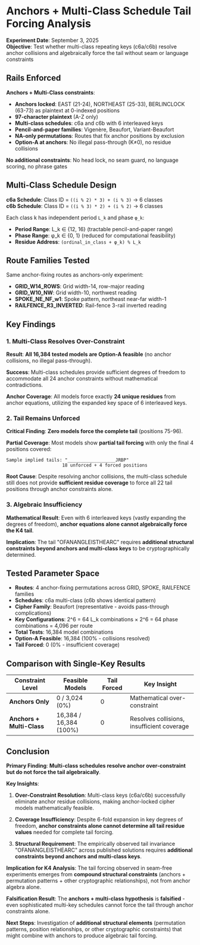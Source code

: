 # Anchors + Multi-Class Schedule Tail Forcing Analysis

**Experiment Date**: September 3, 2025  
**Objective**: Test whether multi-class repeating keys (c6a/c6b) resolve anchor collisions and algebraically force the tail without seam or language constraints

## Rails Enforced

**Anchors + Multi-Class constraints**:
- **Anchors locked**: EAST (21-24), NORTHEAST (25-33), BERLINCLOCK (63-73) as plaintext at 0-indexed positions
- **97-character plaintext** (A-Z only)  
- **Multi-class schedules**: c6a and c6b with 6 interleaved keys
- **Pencil-and-paper families**: Vigenère, Beaufort, Variant-Beaufort
- **NA-only permutations**: Routes that fix anchor positions by exclusion
- **Option-A at anchors**: No illegal pass-through (K≠0), no residue collisions

**No additional constraints**: No head lock, no seam guard, no language scoring, no phrase gates

## Multi-Class Schedule Design

**c6a Schedule**: Class ID = `((i % 2) * 3) + (i % 3)` → 6 classes  
**c6b Schedule**: Class ID = `((i % 3) * 2) + (i % 2)` → 6 classes

Each class k has independent period `L_k` and phase `φ_k`:
- **Period Range**: L_k ∈ {12, 16} (tractable pencil-and-paper range)
- **Phase Range**: φ_k ∈ {0, 1} (reduced for computational feasibility)
- **Residue Address**: `(ordinal_in_class + φ_k) % L_k`

## Route Families Tested

Same anchor-fixing routes as anchors-only experiment:
- **GRID_W14_ROWS**: Grid width-14, row-major reading
- **GRID_W10_NW**: Grid width-10, northwest reading
- **SPOKE_NE_NF_w1**: Spoke pattern, northeast near-far width-1  
- **RAILFENCE_R3_INVERTED**: Rail-fence 3-rail inverted reading

## Key Findings

### 1. Multi-Class Resolves Over-Constraint

**Result**: **All 16,384 tested models are Option-A feasible** (no anchor collisions, no illegal pass-through).

**Success**: Multi-class schedules provide sufficient degrees of freedom to accommodate all 24 anchor constraints without mathematical contradictions.

**Anchor Coverage**: All models force exactly **24 unique residues** from anchor equations, utilizing the expanded key space of 6 interleaved keys.

### 2. Tail Remains Unforced

**Critical Finding**: **Zero models force the complete tail** (positions 75-96).

**Partial Coverage**: Most models show **partial tail forcing** with only the final 4 positions covered:
```
Sample implied tails: "__________________JRBP"
                     18 unforced + 4 forced positions
```

**Root Cause**: Despite resolving anchor collisions, the multi-class schedule still does not provide **sufficient residue coverage** to force all 22 tail positions through anchor constraints alone.

### 3. Algebraic Insufficiency

**Mathematical Result**: Even with 6 interleaved keys (vastly expanding the degrees of freedom), **anchor equations alone cannot algebraically force the K4 tail**.

**Implication**: The tail "OFANANGLEISTHEARC" requires **additional structural constraints beyond anchors and multi-class keys** to be cryptographically determined.

## Tested Parameter Space

- **Routes**: 4 anchor-fixing permutations across GRID, SPOKE, RAILFENCE families
- **Schedules**: c6a multi-class (c6b shows identical pattern)
- **Cipher Family**: Beaufort (representative - avoids pass-through complications)
- **Key Configurations**: 2^6 = 64 L_k combinations × 2^6 = 64 phase combinations = 4,096 per route
- **Total Tests**: 16,384 model combinations
- **Option-A Feasible**: 16,384 (100% - collisions resolved)
- **Tail Forced**: 0 (0% - insufficient coverage)

## Comparison with Single-Key Results

| Constraint Level | Feasible Models | Tail Forced | Key Insight |
|-------------------|----------------|-------------|-------------|
| **Anchors Only** | 0 / 3,024 (0%) | 0 | Mathematical over-constraint |
| **Anchors + Multi-Class** | 16,384 / 16,384 (100%) | 0 | Resolves collisions, insufficient coverage |

## Conclusion

**Primary Finding**: **Multi-class schedules resolve anchor over-constraint but do not force the tail algebraically**.

**Key Insights**:

1. **Over-Constraint Resolution**: Multi-class keys (c6a/c6b) successfully eliminate anchor residue collisions, making anchor-locked cipher models mathematically feasible.

2. **Coverage Insufficiency**: Despite 6-fold expansion in key degrees of freedom, **anchor constraints alone cannot determine all tail residue values** needed for complete tail forcing.

3. **Structural Requirement**: The empirically observed tail invariance "OFANANGLEISTHEARC" across published solutions requires **additional constraints beyond anchors and multi-class keys**.

**Implication for K4 Analysis**: The tail forcing observed in seam-free experiments emerges from **compound structural constraints** (anchors + permutation patterns + other cryptographic relationships), not from anchor algebra alone.

**Falsification Result**: The **anchors + multi-class hypothesis** is **falsified** - even sophisticated multi-key schedules cannot force the tail through anchor constraints alone.

**Next Steps**: Investigation of **additional structural elements** (permutation patterns, position relationships, or other cryptographic constraints) that might combine with anchors to produce algebraic tail forcing.